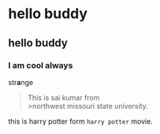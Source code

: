 # hello buddy
## hello buddy
### I am cool always
str**a**nge
>This is sai kumar from <br> >northwest missouri state university.

this is harry potter form ``harry potter`` movie.